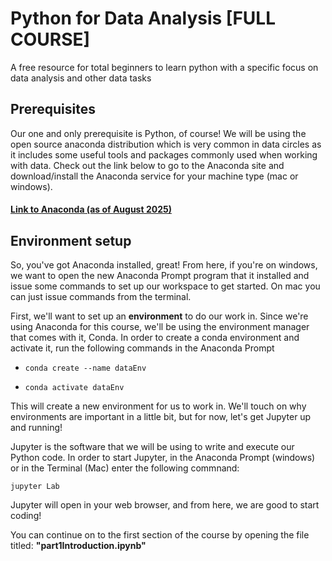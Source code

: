 # Python for Data Analysis \[FULL COURSE\]
A free resource for total beginners to learn python with a specific focus on data analysis and other data tasks


## Prerequisites
Our one and only prerequisite is Python, of course!  We will be using the open source anaconda distribution which is very common in data circles as it includes some useful tools and packages commonly used when working with data.  Check out the link below to go to the Anaconda site and download/install the Anaconda service for your machine type (mac or windows).
#### [Link to Anaconda (as of August 2025)](https://www.anaconda.com/download/success)

## Environment setup
So, you've got Anaconda installed, great!  From here, if you're on windows, we want to open the new Anaconda Prompt program that it installed and issue some commands to set up our workspace to get started.  On mac you can just issue commands from the terminal.

First, we'll want to set up an <b>environment</b> to do our work in.  Since we're using Anaconda for this course, we'll be using the environment manager that comes with it, Conda.  In order to create a conda environment and activate it, run the following commands in the Anaconda Prompt  

- `conda create --name dataEnv`

- `conda activate dataEnv`


This will create a new environment for us to work in.  We'll touch on why environments are important in a little bit, but for now, let's get Jupyter up and running!  

Jupyter is the software that we will be using to write and execute our Python code.  In order to start Jupyter, in the Anaconda Prompt (windows) or in the Terminal (Mac) enter the following commnand: 

`jupyter Lab`

Jupyter will open in your web browser, and from here, we are good to start coding!

You can continue on to the first section of the course by opening the file titled: <b>"part1Introduction.ipynb"</b>